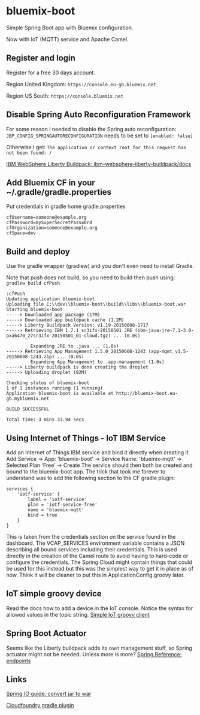 # bluemix-boot
Simple Spring Boot app with Bluemix configuration.

Now with IoT (MQTT) service and Apache Camel.

## Register and login
Register for a free 30 days account.

Region United Kingdom: `https://console.eu-gb.bluemix.net`

Region US South: `https://console.bluemix.net`

## Disable Spring Auto Reconfiguration Framework
For some reason I needed to disable the Spring auto reconfiguration:
`JBP_CONFIG_SPRINGAUTORECONFIGURATION` needs to be set to `[enabled: false]`

Otherwise I get:
`The application or context root for this request has not been found: /`

[IBM WebSphere Liberty Buildpack: ibm-websphere-liberty-buildpack/docs](https://github.com/cloudfoundry/ibm-websphere-liberty-buildpack/blob/master/docs/framework-spring-auto-reconfiguration.md)


## Add Bluemix CF in your ~/.gradle/gradle.properties
Put credentials in gradle home gradle.properties

    cfUsername=someone@example.org
    cfPassword=mySuperSecretPassw0rd
    cfOrganization=someone@example.org
    cfSpace=dev

## Build and deploy
Use the gradle wrapper (gradlew) and you don't even need to install Gradle.

Note that push does not build, so you need to build then push using: `gradlew build cfPush`

    :cfPush
    Updating application bluemix-boot
    Uploading file C:\\dev\\bluemix-boot\\build\\libs\\bluemix-boot.war
    Starting bluemix-boot
    -----> Downloaded app package (17M)
    -----> Downloaded app buildpack cache (1.2M)
    -----> Liberty Buildpack Version: v1.19-20150608-1717
    -----> Retrieving IBM 1.7.1_sr3ifx-20150501 JRE (ibm-java-jre-7.1-3.0-pxa6470_27sr3ifx-20150501_01-cloud.tgz) ... (0.0s)

             Expanding JRE to .java ... (1.0s)
    -----> Retrieving App Management 1.5.0_20150608-1243 (app-mgmt_v1.5-20150608-1243.zip) ... (0.0s)
             Expanding App Management to .app-management (1.0s)
    -----> Liberty buildpack is done creating the droplet
    -----> Uploading droplet (82M)

    Checking status of bluemix-boot
    1 of 1 instances running (1 running)
    Application bluemix-boot is available at http://bluemix-boot.eu-gb.mybluemix.net

    BUILD SUCCESSFUL

    Total time: 3 mins 33.94 secs

## Using Internet of Things - IoT IBM Service
Add an Internet of Things IBM service and bind it directly when creating it
Add Service -> App: 'bluemix-boot' -> Service Name: 'bluemix-mqtt' -> Selected Plan 'Free' -> Create
The service should then both be created and bound to the bluemix-boot app.
The trick that took me forever to understand was to add the following section to the CF gradle plugin:

    services {
        'iotf-service' {
            label = 'iotf-service'
            plan = 'iotf-service-free'
            name = 'bluemix-mqtt'
            bind = true
        }
    }

This is taken from the credentials section on the service found in the dashboard.
The VCAP_SERVICES environment variable contains a JSON describing all bound services including their credentials.
This is used directly in the creation of the Camel route to avoid having to hard-code or configure the credentials.
The Spring Cloud might contain things that could be used for this instead but this was the simplest way to get it in place as of now.
Think it will be cleaner to put this in ApplicationConfig.groovy later.

## IoT simple groovy device
Read the docs how to add a device in the IoT console. Notice the syntax for allowed values in the topic string.
[Simple IoT groovy client](https://gist.github.com/magnuspalmer/bdc89e8f19ed76cf0799)

## Spring Boot Actuator
Seems like the Liberty buildpack adds its own management stuff, so Spring actuator might not be needed.
Unless more is more?
[Spring Reference: endpoints](http://docs.spring.io/spring-boot/docs/1.1.2.RELEASE/reference/htmlsingle/#production-ready-endpoints)

## Links
[Spring IO guide: convert jar to war](http://spring.io/guides/gs/convert-jar-to-war/)

[Cloudfoundry gradle plugin](https://github.com/cloudfoundry/cf-java-client/tree/master/cloudfoundry-gradle-plugin)
